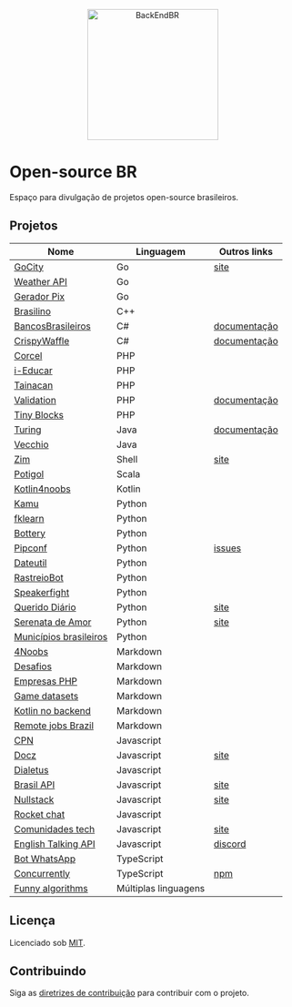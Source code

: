 <!--suppress HtmlDeprecatedAttribute -->

<p align="center">
  <img src="https://avatars3.githubusercontent.com/u/30732658?v=4&s=200.jpg" alt="BackEndBR" width="230" />
</p>

# Open-source BR

Espaço para divulgação de projetos open-source brasileiros.

<div id='projects'></div>

## Projetos

| Nome                                                                          | Linguagem            | Outros links                                                        |
|-------------------------------------------------------------------------------|----------------------|---------------------------------------------------------------------|
| [GoCity](https://github.com/rodrigo-brito/gocity)                             | Go                   | [site](https://go-city.github.io/#/github.com/rodrigo-brito/gocity) |
| [Weather API](https://github.com/robertoduessmann/weather-api)                | Go                   |                                                                     |
| [Gerador Pix](https://github.com/souzawagner/gopix)                           | Go                   |                                                                     |
| [Brasilino](https://github.com/OtacilioN/Brasilino)                           | C++                  |                                                                     |
| [BancosBrasileiros](https://github.com/GuiBranco/BancosBrasileiros)           | C#                   | [documentação](https://guibranco.github.io/BancosBrasileiros)       |
| [CrispyWaffle](https://github.com/GuiBranco/CrispyWaffle)                     | C#                   | [documentação](https://guibranco.github.io/CrispyWaffle)            |
| [Corcel](https://github.com/corcel/corcel)                                    | PHP                  |                                                                     |
| [i-Educar](https://github.com/portabilis/i-educar)                            | PHP                  |                                                                     |
| [Tainacan](https://github.com/tainacan/tainacan)                              | PHP                  |                                                                     |
| [Validation](https://github.com/Respect/Validation)                           | PHP                  | [documentação](https://respect-validation.readthedocs.io/en/latest) |
| [Tiny Blocks](https://github.com/tiny-blocks)                                 | PHP                  |                                                                     |
| [Turing](https://github.com/openturing/turing)                                | Java                 | [documentação](https://openviglet.github.io/turing)                 |
| [Vecchio](https://github.com/openviglet/vecchio)                              | Java                 |                                                                     |
| [Zim](https://github.com/zimfw/zimfw)                                         | Shell                | [site](https://zimfw.sh)                                            |
| [Potigol](https://github.com/potigol/potigol)                                 | Scala                |                                                                     |
| [Kotlin4noobs](https://github.com/gustavofreze/kotlin4noobs)                  | Kotlin               |                                                                     |
| [Kamu](https://github.com/ayr-ton/kamu)                                       | Python               |                                                                     |
| [fklearn](https://github.com/nubank/fklearn)                                  | Python               |                                                                     |
| [Bottery](https://github.com/rougeth/bottery)                                 | Python               |                                                                     |
| [Pipconf](https://github.com/jjpaulo2/pipconf)                                | Python               | [issues](https://github.com/jjpaulo2/pipconf/issues)                |
| [Dateutil](https://github.com/dateutil/dateutil)                              | Python               |                                                                     |
| [RastreioBot](https://github.com/GabrielRF/RastreioBot)                       | Python               |                                                                     |
| [Speakerfight](https://github.com/luanfonceca/speakerfight)                   | Python               |                                                                     |
| [Querido Diário](https://github.com/okfn-brasil/querido-diario)               | Python               | [site](https://queridodiario.ok.org.br)                             |
| [Serenata de Amor](https://github.com/okfn-brasil/serenata-de-amor)           | Python               | [site](https://serenata.ai)                                         |
| [Municípios brasileiros](https://github.com/kelvins/Municipios-Brasileiros)   | Python               |                                                                     |
| [4Noobs](https://github.com/he4rt/4noobs)                                     | Markdown             |                                                                     |
| [Desafios](https://github.com/backend-br/desafios)                            | Markdown             |                                                                     |
| [Empresas PHP](https://github.com/DanielHe4rt/empresas-php)                   | Markdown             |                                                                     |
| [Game datasets](https://github.com/leomaurodesenv/game-datasets)              | Markdown             |                                                                     |
| [Kotlin no backend](https://github.com/kotlin-br/kotlin-no-backend)           | Markdown             |                                                                     |
| [Remote jobs Brazil](https://github.com/lerrua/remote-jobs-brazil)            | Markdown             |                                                                     |
| [CPN](https://github.com/vgeruso/cpn)                                         | Javascript           |                                                                     |
| [Docz](https://github.com/doczjs/docz)                                        | Javascript           | [site](https://www.docz.site)                                       |
| [Dialetus](https://github.com/dialetus/dialetus-service)                      | Javascript           |                                                                     |
| [Brasil API](https://github.com/BrasilAPI/BrasilAPI)                          | Javascript           | [site](https://brasilapi.com.br)                                    |
| [Nullstack](https://github.com/nullstack/nullstack.github.io)                 | Javascript           | [site](https://nullstack.app)                                       |
| [Rocket chat](https://github.com/RocketChat/Rocket.Chat)                      | Javascript           |                                                                     |
| [Comunidades tech](https://github.com/impulsoteam/comunidadestech)            | Javascript           | [site](https://comunidades.tech)                                    |
| [English Talking API](https://github.com/barbosamaatheus/english-talking-api) | Javascript           | [discord](https://discord.gg/XTrKQ8w)                               |
| [Bot WhatsApp](https://github.com/caioagiani/whatsapp-bot)                    | TypeScript           |                                                                     |
| [Concurrently](https://github.com/open-cli-tools/concurrently)                | TypeScript           | [npm](https://www.npmjs.com/package/concurrently)                   |
| [Funny algorithms](https://github.com/ReciHub/FunnyAlgorithms)                | Múltiplas linguagens |                                                                     |

<div id='license'></div>

## Licença

Licenciado sob [MIT](LICENSE).

<div id='contributing'></div>

## Contribuindo

Siga as [diretrizes de contribuição](CONTRIBUTING.md) para contribuir com o projeto.
